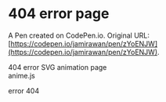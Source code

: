 # 404 error page

A Pen created on CodePen.io. Original URL: [https://codepen.io/jamirawan/pen/zYoENJW](https://codepen.io/jamirawan/pen/zYoENJW).

404 error SVG animation page  
anime.js

error 404
